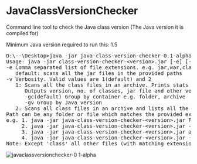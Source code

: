 # JavaClassVersionChecker
Command line tool to check the Java class version (The Java version it is compiled for)

Minimum Java version required to run this: 1.5

<pre>
D:\--\Desktop>java -jar java-class-version-checker-0.1-alpha.jar
Usage: java -jar class-version-checker-&lt;version&gt;.jar [-e] [-v] Path1 Path2 ..
-e Comma separated list of file extensions. e.g. jar,war,class,..
   default: scans all the jar files in the provided paths
-v Verbosity. Valid values are 1(default) and 2
   1: Scans all the class files in an archive. Prints stats
      Outputs version, no. of classes, jar file and other versions of class files found in the archive
      -gc(default) Group by container e.g. folder, archive
      -gv Group by Java version
   2: Scans all class files in an archive and lists all the files in output
Path can be any folder or file which matches the provided extension
e.g. 1. java -jar java-class-version-checker-&lt;version&gt;.jar Folder1 Folder2
     2. java -jar java-class-version-checker-&lt;version&gt;.jar -e war,ear xyz.war abc.ear Folder2
     3. java -jar java-class-version-checker-&lt;version&gt;.jar abc.jar
     4. java -jar java-class-version-checker-&lt;version&gt;.jar -e class,jar abc.jar Xyz.class Folder
Note: Except 'class' all other files (with matching extension e.g. war,zip,ear) will be considered as a compressed zip files
</pre>

![javaclassversionchecker-0 1-alpha](https://cloud.githubusercontent.com/assets/4668696/6602488/f6e67170-c841-11e4-95bc-9efc7ed2d0c6.png)
